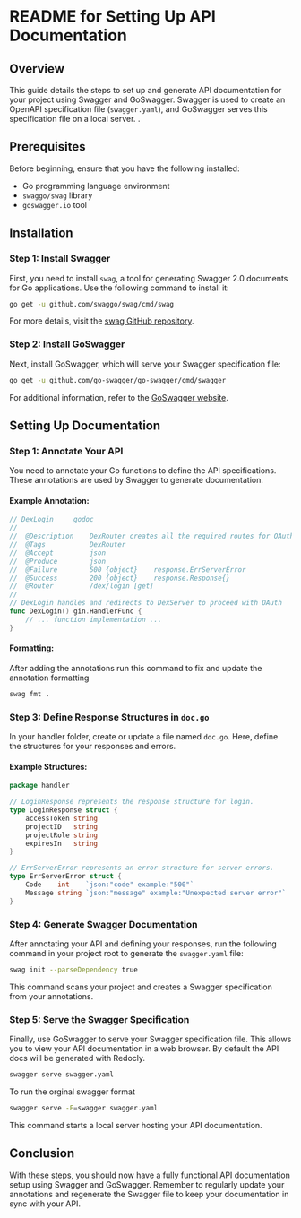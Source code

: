 # README for Setting Up API Documentation

## Overview

This guide details the steps to set up and generate API documentation for your project using Swagger and GoSwagger. Swagger is used to create an OpenAPI specification file (`swagger.yaml`), and GoSwagger serves this specification file on a local server.
.

## Prerequisites

Before beginning, ensure that you have the following installed:

- Go programming language environment
- `swaggo/swag` library
- `goswagger.io` tool

## Installation

### Step 1: Install Swagger

First, you need to install `swag`, a tool for generating Swagger 2.0 documents for Go applications. Use the following command to install it:

```bash
go get -u github.com/swaggo/swag/cmd/swag
```

For more details, visit the [swag GitHub repository](https://github.com/swaggo/swag).

### Step 2: Install GoSwagger

Next, install GoSwagger, which will serve your Swagger specification file:

```bash
go get -u github.com/go-swagger/go-swagger/cmd/swagger
```

For additional information, refer to the [GoSwagger website](https://goswagger.io/).

## Setting Up Documentation

### Step 1: Annotate Your API

You need to annotate your Go functions to define the API specifications. These annotations are used by Swagger to generate documentation.

#### Example Annotation:

```go
// DexLogin     godoc
//
//  @Description    DexRouter creates all the required routes for OAuth purposes.
//  @Tags           DexRouter
//  @Accept         json
//  @Produce        json
//  @Failure        500 {object}    response.ErrServerError
//  @Success        200 {object}    response.Response{}
//  @Router         /dex/login [get]
//
// DexLogin handles and redirects to DexServer to proceed with OAuth
func DexLogin() gin.HandlerFunc {
    // ... function implementation ...
}
```

#### Formatting:

After adding the annotations run this command to fix and update the annotation formatting

```bash
swag fmt .
```

### Step 3: Define Response Structures in `doc.go`

In your handler folder, create or update a file named `doc.go`. Here, define the structures for your responses and errors.

#### Example Structures:

```go
package handler

// LoginResponse represents the response structure for login.
type LoginResponse struct {
	accessToken string
	projectID   string
	projectRole string
	expiresIn   string
}

// ErrServerError represents an error structure for server errors.
type ErrServerError struct {
	Code    int    `json:"code" example:"500"`
	Message string `json:"message" example:"Unexpected server error"`
}
```

### Step 4: Generate Swagger Documentation

After annotating your API and defining your responses, run the following command in your project root to generate the `swagger.yaml` file:

```bash
swag init --parseDependency true
```

This command scans your project and creates a Swagger specification from your annotations.

### Step 5: Serve the Swagger Specification

Finally, use GoSwagger to serve your Swagger specification file. This allows you to view your API documentation in a web browser. By default the API docs will be generated with Redocly.

```bash
swagger serve swagger.yaml
```

To run the orginal swagger format

```bash
swagger serve -F=swagger swagger.yaml
```

This command starts a local server hosting your API documentation.

## Conclusion

With these steps, you should now have a fully functional API documentation setup using Swagger and GoSwagger. Remember to regularly update your annotations and regenerate the Swagger file to keep your documentation in sync with your API.
